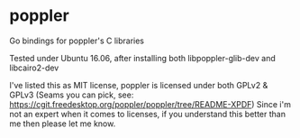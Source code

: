 # poppler
Go bindings for poppler's C libraries

Tested under Ubuntu 16.06, after installing both libpoppler-glib-dev and libcairo2-dev

I've listed this as MIT license, poppler is licensed under both GPLv2 & GPLv3 (Seams you can pick, see: https://cgit.freedesktop.org/poppler/poppler/tree/README-XPDF) Since i'm not an expert when it comes to licenses, if you understand this better than me then please let me know.
